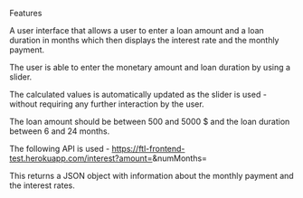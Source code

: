 Features

A user interface that allows a user to enter a loan amount and a loan duration in months which then displays the interest rate and the monthly payment.

The user is able to enter the monetary amount and loan duration by using a slider.

The calculated values is automatically updated as the slider is used - without requiring any further interaction by the user.

The loan amount should be between 500 and 5000 $ and the loan duration between 6 and 24 months.

The following API is used - https://ftl-frontend-test.herokuapp.com/interest?amount=<amount>&numMonths=<numMonths>

This returns a JSON object with information about the monthly payment and the interest rates.



